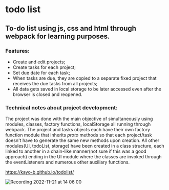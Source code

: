 # todo list
## To-do list using js, css and html through webpack for learning purposes.

### Features: 
 - Create and edit projects;
 - Create tasks for each project;
 - Set due date for each task;
 - When tasks are due, they are copied to a separate fixed project that receives the due tasks from all projects;
 - All data gets saved in local storage to be later accessed even after the browser is closed and reopened.
 
### Technical notes about project development:
The project was done with the main objective of simultaneously using modules, classes, factory functions, localStorage all running through webpack. The project and tasks objects each have their own factory function module that inherits _proto_ methods so that each project/task doesn't have to generate the same new methods upon creation.
All other modules(UI, todoList, storage) have been created in a class structure, each linked to another in a chain-like manner(not sure if this was a good approach) ending in the UI module where the classes are invoked through the eventListeners and numerous other auxiliary functions.

https://kayo-b.github.io/todolist/

![Recording 2022-11-21 at 14 06 00](https://user-images.githubusercontent.com/93148601/203075376-8fb5f1b5-9883-4c13-8c73-97ccfe32825d.gif)
